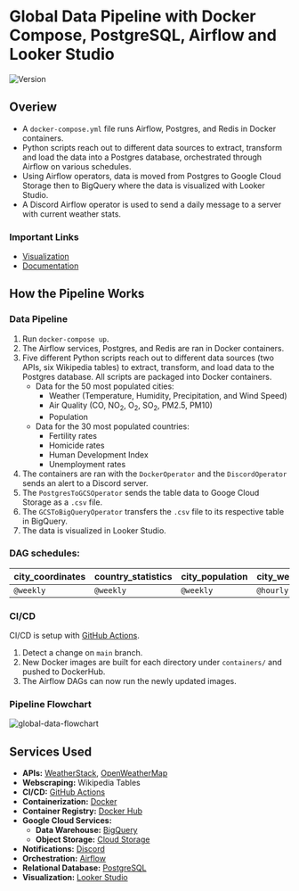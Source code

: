 # Global Data Pipeline with Docker Compose, PostgreSQL, Airflow and Looker Studio

<div>
    <img alt="Version" src="https://img.shields.io/badge/Project Number-3-orange.svg?cacheSeconds=2592000" />
</div>

## Overiew

* A `docker-compose.yml` file runs Airflow, Postgres, and Redis in Docker containers.
* Python scripts reach out to different data sources to extract, transform and load the data into a Postgres database, orchestrated through Airflow on various schedules.
* Using Airflow operators, data is moved from Postgres to Google Cloud Storage then to BigQuery where the data is visualized with Looker Studio.
* A Discord Airflow operator is used to send a daily message to a server with current weather stats.


### Important Links
* [Visualization](https://lookerstudio.google.com/reporting/3710d6bb-25b2-4d64-b6e8-2889bc57c74b/page/p_cwvhb3pl4c)
* [Documentation](https://github.com/digitalghost-dev/global-data-pipeline/wiki/Global-Data-Pipeline-Documentation)

## How the Pipeline Works
### Data Pipeline
1. Run `docker-compose up`.
2. The Airflow services, Postgres, and Redis are ran in Docker containers.
3. Five different Python scripts reach out to different data sources (two APIs, six Wikipedia tables) to extract, transform, and load data to the Postgres database. All scripts are packaged into Docker containers.
    * Data for the 50 most populated cities:
        * Weather (Temperature, Humidity, Precipitation, and Wind Speed)
        * Air Quality (CO, NO<sub>2</sub>, O<sub>2</sub>, SO<sub>2</sub>, PM2.5, PM10)
        * Population
    * Data for the 30 most populated countries:
        * Fertility rates
        * Homicide rates
        * Human Development Index
        * Unemployment rates
4. The containers are ran with the `DockerOperator` and the `DiscordOperator` sends an alert to a Discord server.
5. The `PostgresToGCSOperator` sends the table data to Googe Cloud Storage as a `.csv` file.
6. The `GCSToBigQueryOperator` transfers the `.csv` file to its respective table in BigQuery.
7. The data is visualized in Looker Studio.

### DAG schedules:

| city_coordinates | country_statistics | city_population | city_weather | air_quality | discord_alert |
| ---------------- | ------------------ | --------------- | ------------ | ----------- | ------------- |
| `@weekly`        | `@weekly`          | `@weekly`       | `@hourly`    | `@hourly`   | `0 */4 * * *` |

### CI/CD
CI/CD is setup with [GitHub Actions](https://github.com/features/actions).
1. Detect a change on `main` branch.
2. New Docker images are built for each directory under `containers/` and pushed to DockerHub.
3. The Airflow DAGs can now run the newly updated images.

### Pipeline Flowchart
![global-data-flowchart](https://storage.googleapis.com/pipeline-flowcharts/global-data-pipeline-flowchart.png)

## Services Used

* **APIs:** [WeatherStack](https://weatherstack.com), [OpenWeatherMap](https://openweathermap.org)
* **Webscraping:** Wikipedia Tables
* **CI/CD:** [GitHub Actions](https://github.com/features/actions)
* **Containerization:** [Docker](https://www.docker.com/)
* **Container Registry:** [Docker Hub](https://hub.docker.com)
* **Google Cloud Services:**
    * **Data Warehouse:** [BigQuery](https://cloud.google.com/bigquery/)
    * **Object Storage:** [Cloud Storage](https://cloud.google.com/storage)
* **Notifications:** [Discord](https://support.discord.com/hc/en-us/articles/228383668-Intro-to-Webhooks)
* **Orchestration:** [Airflow](https://airflow.apache.org)
* **Relational Database:** [PostgreSQL](https://www.postgresql.org)
* **Visualization:** [Looker Studio](https://lookerstudio.google.com)